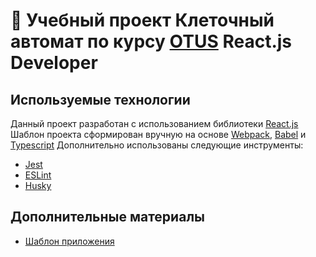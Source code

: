 # 🚀 Учебный проект Клеточный автомат по курсу [OTUS](https://otus.ru/) React.js Developer

## Используемые технологии
Данный проект разработан с использованием библиотеки [React.js](https://ru.reactjs.org/)
Шаблон проекта сформирован вручную на основе [Webpack](https://webpack.js.org/), [Babel](https://babeljs.io/) и [Typescript](https://www.typescriptlang.org/)
Дополнительно использованы следующие инструменты:
- [Jest](https://jestjs.io/ru/)
- [ESLint](https://eslint.org/)
- [Husky](https://www.npmjs.com/package/husky)

## Дополнительные материалы
- [Шаблон приложения](https://codepen.io/freeCodeCamp/pen/reGdqx)

